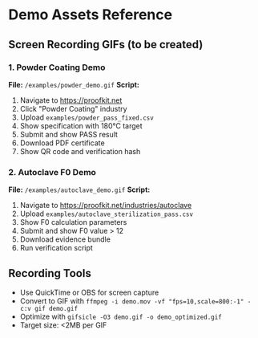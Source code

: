 # Demo Assets Reference

## Screen Recording GIFs (to be created)

### 1. Powder Coating Demo
**File:** `/examples/powder_demo.gif`
**Script:**
1. Navigate to https://proofkit.net
2. Click "Powder Coating" industry
3. Upload `examples/powder_pass_fixed.csv`
4. Show specification with 180°C target
5. Submit and show PASS result
6. Download PDF certificate
7. Show QR code and verification hash

### 2. Autoclave F0 Demo
**File:** `/examples/autoclave_demo.gif`
**Script:**
1. Navigate to https://proofkit.net/industries/autoclave
2. Upload `examples/autoclave_sterilization_pass.csv`
3. Show F0 calculation parameters
4. Submit and show F0 value > 12
5. Download evidence bundle
6. Run verification script

## Recording Tools
- Use QuickTime or OBS for screen capture
- Convert to GIF with `ffmpeg -i demo.mov -vf "fps=10,scale=800:-1" -c:v gif demo.gif`
- Optimize with `gifsicle -O3 demo.gif -o demo_optimized.gif`
- Target size: <2MB per GIF